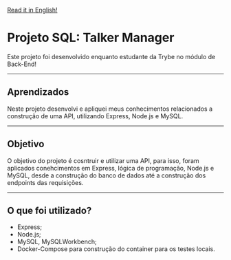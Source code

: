 
[Read it in English!](./README-Eng.md)

# Projeto SQL: Talker Manager
Este projeto foi desenvolvido enquanto estudante da Trybe no módulo de Back-End!

---
## Aprendizados
Neste projeto desenvolvi e apliquei meus conhecimentos relacionados a construção de uma API, utilizando Express, Node.js e MySQL.

---
## Objetivo
O objetivo do projeto é cosntruir e utilizar uma API, para isso, foram aplicados conehcimentos em Express, lógica de programação, Node.js e MySQL, desde a construção do banco de dados até a construção dos endpoints das requisições.

---
## O que foi utilizado?
 - Express;
 - Node.js;
 - MySQL, MySQLWorkbench;
 - Docker-Compose para construção do container para os testes locais.

 

